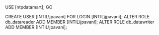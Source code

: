 USE [ntpdatamart];
GO

CREATE USER [INTIL\jpavani] FOR LOGIN [INTIL\jpavani];
ALTER ROLE db_datareader ADD MEMBER [INTIL\jpavani];
ALTER ROLE db_datawriter ADD MEMBER [INTIL\jpavani];
